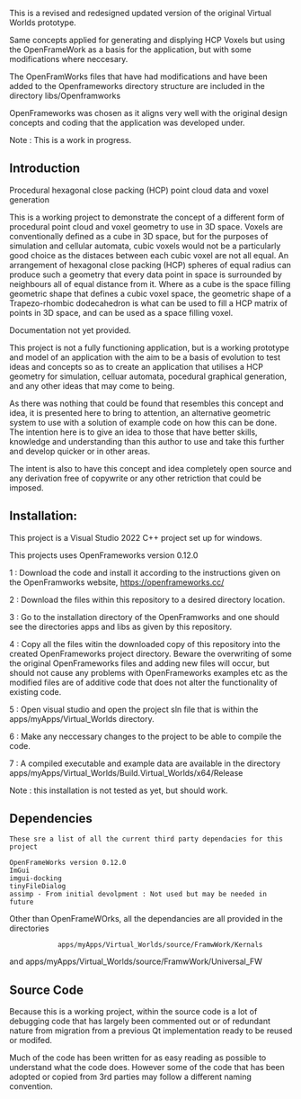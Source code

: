 This is a revised and redesigned updated version of the original Virtual Worlds prototype. 

Same concepts applied for generating and displying HCP Voxels but using the OpenFrameWork as a basis for the application, but with some modifications where neccesary.

The OpenFramWorks files that have had modifications and have been added to the Openframeworks directory structure are included in the directory libs/Openframworks

OpenFrameworks was chosen as it aligns very well with the original design concepts and coding that the application was developed under.

Note : This is a work in progress. 

## Introduction

Procedural hexagonal close packing (HCP) point cloud data and voxel generation

This is a working project to demonstrate the concept of a different form of procedural point cloud and voxel geometry to use in 3D space. Voxels are conventionally defined as a cube in 3D space, but for the purposes of simulation and cellular automata, cubic voxels would not be a particularly good choice as the distaces between each cubic voxel are not all equal. An arrangement of hexagonal close packing (HCP) spheres of equal radius can produce such a geometry that every data point in space is surrounded by neighbours all of equal distance from it. Where as a cube is the space filling geometric shape that defines a cubic voxel space, the geometric shape of a Trapezo-rhombic dodecahedron is what can be used to fill a HCP matrix of points in 3D space, and can be used as a space filling voxel.

Documentation not yet provided.

This project is not a fully functioning application, but is a working prototype and model of an application with the aim to be a basis of evolution to test ideas and concepts so as to create an application that utilises a HCP geometry for simulation, celluar automata, pocedural graphical generation, and any other ideas that may come to being.

As there was nothing that could be found that resembles this concept and idea, it is presented here to bring to attention, an alternative geometric system to use with a solution of example code on how this can be done. The intention here is to give an idea to those that have better skills, knowledge and understanding than this author to use and take this further and develop quicker or in other areas.

The intent is also to have this concept and idea completely open source and any derivation free of copywrite or any other retriction that could be imposed.

## Installation:

This project is a Visual Studio 2022 C++ project set up for windows.

This projects uses OpenFrameworks version 0.12.0

1 : Download the code and install it according to the instructions given on the OpenFramworks website,
    https://openframeworks.cc/

2 : Download the files within this repository to a desired directory location.

3 : Go to the installation directory of the OpenFramworks and one should see the directories apps and libs as given by this repository.

4 : Copy all the files witin the downloaded copy of this repository into the created OpenFrameworks project directory. 
	Beware the overwriting of some the original OpenFrameworks files and adding
	new files will occur, but should not cause any problems with OpenFrameworks examples etc as the modified files are 
    of additive code that does not alter the functionality of existing code.
    
5 : Open visual studio and open the project sln file that is within the apps/myApps/Virtual_Worlds directory.

6 : Make any neccessary changes to the project to be able to compile the code.

7 : A compiled executable and example data are available in the directory 
      apps/myApps/Virtual_Worlds/Build.Virtual_Worlds/x64/Release

Note : this installation is not tested as yet, but should work.

## Dependencies
    These sre a list of all the current third party dependacies for this project
    
    OpenFrameWorks version 0.12.0
    ImGui
    imgui-docking
    tinyFileDialog
    assimp - From initial devolpment : Not used but may be needed in future
    
Other than OpenFrameWOrks, all the dependancies are all provided in the directories

                apps/myApps/Virtual_Worlds/source/FramwWork/Kernals
and
                apps/myApps/Virtual_Worlds/source/FramwWork/Universal_FW

## Source Code

Because this is a working project, within the source code is a lot of debugging code that has largely been commented out or of redundant nature from migration from a previous Qt implementation ready to be reused or modifed.

Much of the code has been written for as easy reading as possible to understand what the code does. However some of the code that has been adopted or copied from 3rd parties may follow a different naming convention.
